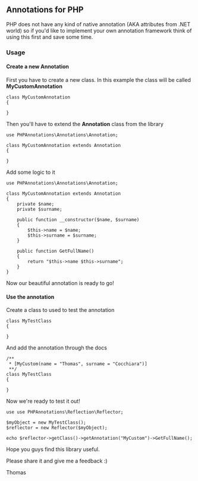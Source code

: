 ## Annotations for PHP

PHP does not have any kind of native annotation (AKA attributes from .NET world) so if you'd like to implement your own annotation framework think of using this first and save some time.

### Usage

#### Create a new Annotation

First you have to create a new class. In this example the class will be called **MyCustomAnnotation**

```
class MyCustomAnnotation
{

}
```

Then you'll have to extend the **Annotation** class from the library

```
use PHPAnnotations\Annotations\Annotation;

class MyCustomAnnotation extends Annotation
{

}
```

Add some logic to it
```
use PHPAnnotations\Annotations\Annotation;

class MyCustomAnnotation extends Annotation
{
    private $name;
    private $surname;
    
    public function __constructor($name, $surname)
    {
        $this->name = $name;
        $this->surname = $surname;
    }
    
    public function GetFullName()
    {
        return "$this->name $this->surname";
    }
}
```

Now our beautiful annotation is ready to go!

#### Use the annotation

Create a class to used to test the annotation
```
class MyTestClass
{

}
```

And add the annotation through the docs

```
/**
 * [MyCustom(name = "Thomas", surname = "Cocchiara")]
 **/
class MyTestClass
{
   
}
```

Now we're ready to test it out!

```
use use PHPAnnotations\Reflection\Reflector;

$myObject = new MyTestClass();
$reflector = new Reflector($myObject);

echo $reflector->getClass()->getAnnotation("MyCustom")->GetFullName();

```

Hope you guys find this library useful.

Please share it and give me a feedback :)

Thomas